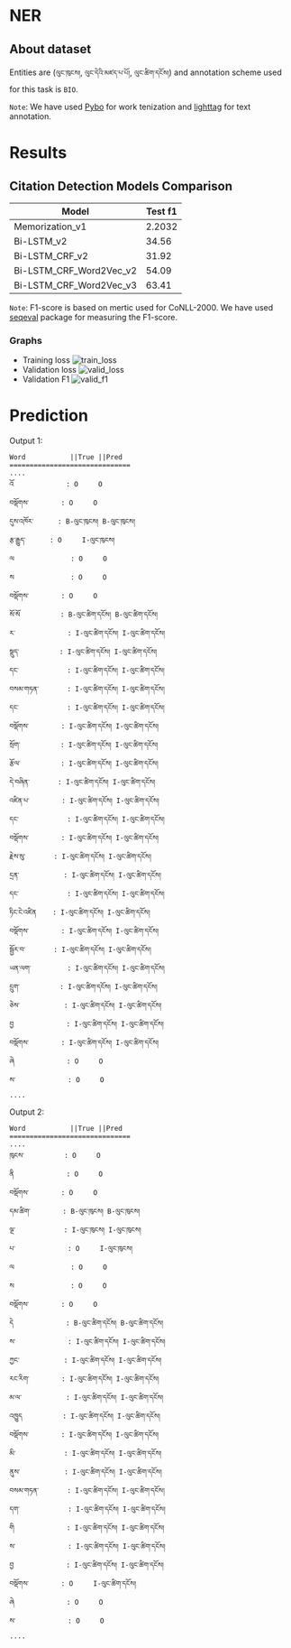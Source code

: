 # NER

## About dataset
Entities are (`ལུང་ཁུངས།`, `ལུང་དེའི་མཛད་པ་པོ།`, `ལུང་ཚིག་དངོས།`) and annotation scheme used for this task is `BIO`.

`Note`: We have used [Pybo](https://github.com/esukhia/pybo) for work tenization and [lighttag](https://www.lighttag.io/) for text annotation.

# Results
## Citation Detection Models Comparison
|Model                  |Test f1|
|-----------------------|-------|
|Memorization_v1        |2.2032	|
|Bi-LSTM_v2             |34.56	 |
|Bi-LSTM_CRF_v2         |31.92  |
|Bi-LSTM_CRF_Word2Vec_v2|54.09	 |
|Bi-LSTM_CRF_Word2Vec_v3|63.41  |

`Note`: F1-score is based on mertic used for CoNLL-2000. We have used [seqeval](https://github.com/chakki-works/seqeval) package for measuring the F1-score.

### Graphs
- Training loss
![train_loss](assets/imgs/train_loss_VS_step.svg)
- Validation loss
![valid_loss](assets/imgs/train_val_loss_VS_step.svg)
- Validation F1
![valid_f1](assets/imgs/train_valid_f1_VS_step.svg)

# Prediction
Output 1:
```
Word           ||True ||Pred
==============================
....
འོ             : O     O
བསྡོགས་        : O     O
དུས་འཁོར་      : B-ལུང་ཁུངས། B-ལུང་ཁུངས།
རྩ་རྒྱུད་      : O     I-ལུང་ཁུངས།
ལ              : O     O
ས              : O     O
བསྡོགས་        : O     O
སོ་སོ          : B-ལུང་ཚིག་དངོས། B-ལུང་ཚིག་དངོས།
ར་             : I-ལུང་ཚིག་དངོས། I-ལུང་ཚིག་དངོས།
སྡུད་          : I-ལུང་ཚིག་དངོས། I-ལུང་ཚིག་དངོས།
དང་            : I-ལུང་ཚིག་དངོས། I-ལུང་ཚིག་དངོས།
བསམ་གཏན་       : I-ལུང་ཚིག་དངོས། I-ལུང་ཚིག་དངོས།
དང་            : I-ལུང་ཚིག་དངོས། I-ལུང་ཚིག་དངོས།
བསྡོགས་        : I-ལུང་ཚིག་དངོས། I-ལུང་ཚིག་དངོས།
སྲོག་          : I-ལུང་ཚིག་དངོས། I-ལུང་ཚིག་དངོས།
རྩོལ་          : I-ལུང་ཚིག་དངོས། I-ལུང་ཚིག་དངོས།
དེ་བཞིན་       : I-ལུང་ཚིག་དངོས། I-ལུང་ཚིག་དངོས།
འཛིན་པ་        : I-ལུང་ཚིག་དངོས། I-ལུང་ཚིག་དངོས།
དང་            : I-ལུང་ཚིག་དངོས། I-ལུང་ཚིག་དངོས།
བསྡོགས་        : I-ལུང་ཚིག་དངོས། I-ལུང་ཚིག་དངོས།
རྗེས་སུ་       : I-ལུང་ཚིག་དངོས། I-ལུང་ཚིག་དངོས།
དྲན་           : I-ལུང་ཚིག་དངོས། I-ལུང་ཚིག་དངོས།
དང་            : I-ལུང་ཚིག་དངོས། I-ལུང་ཚིག་དངོས།
ཏིང་ངེ་འཛིན    : I-ལུང་ཚིག་དངོས། I-ལུང་ཚིག་དངོས།
བསྡོགས་        : I-ལུང་ཚིག་དངོས། I-ལུང་ཚིག་དངོས།
སྦྱོར་བ་       : I-ལུང་ཚིག་དངོས། I-ལུང་ཚིག་དངོས།
ཡན་ལག་         : I-ལུང་ཚིག་དངོས། I-ལུང་ཚིག་དངོས།
དྲུག་          : I-ལུང་ཚིག་དངོས། I-ལུང་ཚིག་དངོས།
ཅེས་           : I-ལུང་ཚིག་དངོས། I-ལུང་ཚིག་དངོས།
བྱ             : I-ལུང་ཚིག་དངོས། I-ལུང་ཚིག་དངོས།
བསྡོགས་        : I-ལུང་ཚིག་དངོས། I-ལུང་ཚིག་དངོས།
ཞེ             : O     O
ས་             : O     O
....
```
Output 2:
```
Word           ||True ||Pred
==============================
....
ཁུངས་          : O     O
ནི             : O     O
བསྡོགས་        : O     O
དམ་ཚིག་        : B-ལུང་ཁུངས། B-ལུང་ཁུངས།
ལྔ་            : I-ལུང་ཁུངས། I-ལུང་ཁུངས།
པ་             : O     I-ལུང་ཁུངས།
ལ              : O     O
ས              : O     O
བསྡོགས་        : O     O
དེ             : B-ལུང་ཚིག་དངོས། B-ལུང་ཚིག་དངོས།
ས་             : I-ལུང་ཚིག་དངོས། I-ལུང་ཚིག་དངོས།
ཀྱང་           : I-ལུང་ཚིག་དངོས། I-ལུང་ཚིག་དངོས།
རང་རིག་        : I-ལུང་ཚིག་དངོས། I-ལུང་ཚིག་དངོས།
མ་ལ་           : I-ལུང་ཚིག་དངོས། I-ལུང་ཚིག་དངོས།
འཁྱུད          : I-ལུང་ཚིག་དངོས། I-ལུང་ཚིག་དངོས།
བསྡོགས་        : I-ལུང་ཚིག་དངོས། I-ལུང་ཚིག་དངོས།
མི་            : I-ལུང་ཚིག་དངོས། I-ལུང་ཚིག་དངོས།
ནུས་           : I-ལུང་ཚིག་དངོས། I-ལུང་ཚིག་དངོས།
བསམ་གཏན་       : I-ལུང་ཚིག་དངོས། I-ལུང་ཚིག་དངོས།
དག་            : I-ལུང་ཚིག་དངོས། I-ལུང་ཚིག་དངོས།
གི             : I-ལུང་ཚིག་དངོས། I-ལུང་ཚིག་དངོས།
ས་             : I-ལུང་ཚིག་དངོས། I-ལུང་ཚིག་དངོས།
བྱ             : I-ལུང་ཚིག་དངོས། I-ལུང་ཚིག་དངོས།
བསྡོགས་        : O     I-ལུང་ཚིག་དངོས།
ཞེ             : O     O
ས་             : O     O
....
```
